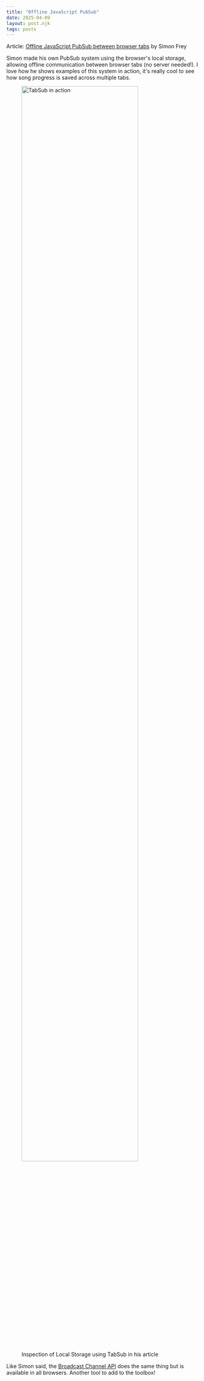 ```yaml
---
title: "Offline JavaScript PubSub"
date: 2025-04-09
layout: post.njk
tags: posts
---
```


Article: [Offline JavaScript PubSub between browser tabs](https://simon-frey.com/tabsub/) by Simon Frey

Simon made his own PubSub system using the browser's local storage, allowing offline communication between browser tabs (no server needed!). I love how he shows examples of this system in action, it's really cool to see how song progress is saved across multiple tabs.

<!-- markdownlint-disable MD033 -->
<div class="image-grid">
  <figure>
    <img src="{{ '/assets/images/tabsub-local-storage.png' | url }}" alt="TabSub in action" class="grid-image" style="width:85%">
    <figcaption>Inspection of Local Storage using TabSub in his article</figcaption>
  </figure>
</div>
<!-- markdownlint-enable MD033 -->

Like Simon said, the [Broadcast Channel API](https://developer.mozilla.org/en-US/docs/Web/API/Broadcast_Channel_API) does the same thing but is available in all browsers. Another tool to add to the toolbox!
